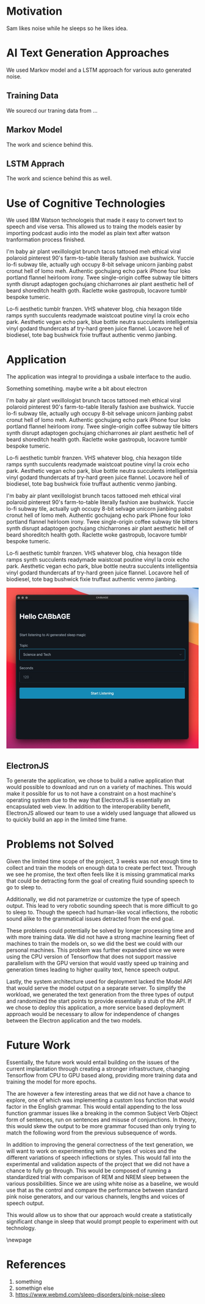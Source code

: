 # Motivation

Sam likes noise while he sleeps so he likes idea.

# AI Text Generation Approaches

We used Markov model and a LSTM approach for various auto generated noise.

## Training Data

We sourecd our traning data from ...

## Markov Model

The work and science behind this.

## LSTM Apprach

The work and science behind this as well.

# Use of Cognitive Technologies

We used IBM Watson technologeis that made it easy to convert text to speech and
vise versa. This allowed us to traing the models easier by importing podcast
audio into the model as plain text after watson tranformation process finished.

I'm baby air plant vexillologist brunch tacos tattooed meh ethical viral
polaroid pinterest 90's farm-to-table literally fashion axe bushwick. Yuccie
lo-fi subway tile, actually ugh occupy 8-bit selvage unicorn jianbing pabst
cronut hell of lomo meh. Authentic gochujang echo park iPhone four loko
portland flannel heirloom irony. Twee single-origin coffee subway tile bitters
synth disrupt adaptogen gochujang chicharrones air plant aesthetic hell of
beard shoreditch health goth. Raclette woke gastropub, locavore tumblr bespoke
tumeric.

Lo-fi aesthetic tumblr franzen. VHS whatever blog, chia hexagon tilde ramps
synth succulents readymade waistcoat poutine vinyl la croix echo park.
Aesthetic vegan echo park, blue bottle neutra succulents intelligentsia vinyl
godard thundercats af try-hard green juice flannel. Locavore hell of biodiesel,
tote bag bushwick fixie truffaut authentic venmo jianbing.

# Application

The application was integral to providinga a usbale interface to the audio.

Something sometihing. maybe write a bit about electron

I'm baby air plant vexillologist brunch tacos tattooed meh ethical viral
polaroid pinterest 90's farm-to-table literally fashion axe bushwick. Yuccie
lo-fi subway tile, actually ugh occupy 8-bit selvage unicorn jianbing pabst
cronut hell of lomo meh. Authentic gochujang echo park iPhone four loko
portland flannel heirloom irony. Twee single-origin coffee subway tile bitters
synth disrupt adaptogen gochujang chicharrones air plant aesthetic hell of
beard shoreditch health goth. Raclette woke gastropub, locavore tumblr bespoke
tumeric.

Lo-fi aesthetic tumblr franzen. VHS whatever blog, chia hexagon tilde ramps
synth succulents readymade waistcoat poutine vinyl la croix echo park.
Aesthetic vegan echo park, blue bottle neutra succulents intelligentsia vinyl
godard thundercats af try-hard green juice flannel. Locavore hell of biodiesel,
tote bag bushwick fixie truffaut authentic venmo jianbing.

I'm baby air plant vexillologist brunch tacos tattooed meh ethical viral
polaroid pinterest 90's farm-to-table literally fashion axe bushwick. Yuccie
lo-fi subway tile, actually ugh occupy 8-bit selvage unicorn jianbing pabst
cronut hell of lomo meh. Authentic gochujang echo park iPhone four loko
portland flannel heirloom irony. Twee single-origin coffee subway tile bitters
synth disrupt adaptogen gochujang chicharrones air plant aesthetic hell of
beard shoreditch health goth. Raclette woke gastropub, locavore tumblr bespoke
tumeric.

Lo-fi aesthetic tumblr franzen. VHS whatever blog, chia hexagon tilde ramps
synth succulents readymade waistcoat poutine vinyl la croix echo park.
Aesthetic vegan echo park, blue bottle neutra succulents intelligentsia vinyl
godard thundercats af try-hard green juice flannel. Locavore hell of biodiesel,
tote bag bushwick fixie truffaut authentic venmo jianbing.

![Image of the ElectronJS App](./images/app-screenshot.jpg)

## ElectronJS

To generate the application, we chose to build a native application that would
possible to download and run on a variety of machines. This would make it
possible for us to not have a constraint on a host machine's operating system
due to the way that ElectronJS is essentially an encapsulated web view. In
addition to the interoperability benefit, ElectronJS allowed our team to use
a widely used language that allowed us to quickly build an app in the limited time
frame.

# Problems not Solved

Given the limited time scope of the project, 3 weeks was not enough time to
collect and train the models on enough data to create perfect text. Through we
see he promise, the text often feels like it is missing grammatical marks that
could be detracting form the goal of creating fluid sounding speech to go to
sleep to.

Additionally, we did not parametrize or customize the type of speech output.
This lead to very robotic sounding speech that is more difficult to go to sleep
to. Though the speech had human-like vocal inflections, the robotic sound alike
to the grammatical issues detracted from the end goal.

These problems could potentially be solved by longer processing time and with
more training data. We did not have a strong machine learning fleet of machines
to train the models on, so we did the best we could with our personal machines.
This problem was further expanded since we were using the CPU version of
Tensorflow that does not support massive parallelism with the GPU version that
would vastly speed up training and generation times leading to higher quality
text, hence speech output.

Lastly, the system architecture used for deployment lacked the Model API that
would serve the model output on a separate server. To simplify the workload, we
generated the text generation from the three types of output and randomized the
start points to provide essentially a stub of the API. If we chose to deploy
this application, a more service based deployment approach would be necessary
to allow for independence of changes between the Electron application and the
two models.

# Future Work

Essentially, the future work would entail building on the issues of the current
implantation through creating a stronger infrastructure, changing Tensorflow
from CPU to GPU based along, providing more training data and training the
model for more epochs.

The are however a few interesting areas that we did not have a chance to
explore, one of which was implementing a custom loss function that would factor
in the English grammar. This would entail appending to the loss function
grammar issues like a breaking in the common Subject Verb Object form of
sentences, run on sentences and misuse of conjunctions. In theory, this would
skew the output to be more grammar focused than only trying to match the
following word from the previous subsequence of words.

In addition to improving the general correctness of the text generation,
we will want to work on experimenting with the types of voices and the
different variations of speech inflections or styles. This would fall into
the experimental and validation aspects of the project that we did not have
a chance to fully go through. This would be composed of running a standardized
trial with comparison of REM and NREM sleep between the various possibilities.
Since we are using white noise as a baseline, we would use that as the control
and compare the performance between standard pink noise generators, and our
various channels, lengths and voices of speech output.

This would allow us to show that our approach would create a statistically
significant change in sleep that would prompt people to experiment with out
technology.

\newpage

# References

1. something
2. somethign else
3. https://www.webmd.com/sleep-disorders/pink-noise-sleep
